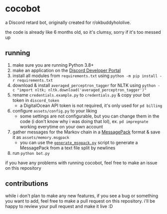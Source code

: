# cocobot
a Discord retard bot, originally created for r/okbuddyhololive.

the code is already like 6 months old, so it's clumsy, sorry if it's too messed up

## running
1. make sure you are running Python 3.8+
2. make an application on the [Discord Developer Portal](https://discordapp.com/developers/applications/)
3. install all modules from `requirements.txt` using `python -m pip install -r requirements.txt`
4. download & install `averaged_perceptron_tagger` for NLTK using `python -c "import nltk; nltk.download('averaged_perceptron_tagger')"`
5. rename `credentials.example.py` to `credentials.py` & copy your bot token in `discord_token`
    - a DigitalOcean API token is not required, it's only used for `pd billing`
6. configure `assets/config.py` to your liking
    - some settings are not configurable, but you can change them in the code (i don't know why i was doing that lol), ex. `pd impregnate` working everytime on your own account
7. gather messages for the Markov chain in a [MessagePack](https://msgpack.org/) format & save it as `assets/memory.msgpack`
    - you can use the [`generate_msgpack.py`](https://github.com/okbuddyhololive/cocobot/blob/main/generate_msgpack.py) script to generate a MessagePack from a text file split by newlines
8. run `python bot.py`

if you have any problems with running cocobot, feel free to make an issue on this repository

## contributions
while i don't plan to make any new features, if you see a bug or something you want to add, feel free to make a pull request on this repository. i'll be happy to review your pull request and make it live :D